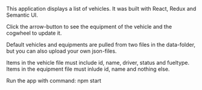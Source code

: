 This application displays a list of vehicles. It was built with React, Redux and Semantic UI.

Click the arrow-button to see the equipment of the vehicle and the cogwheel to update it.

Default vehicles and equipments are pulled from two files in the data-folder, but you can also upload your own json-files.

Items in the vehicle file must include id, name, driver, status and fueltype. 
Items in the equipment file must inlude id, name and nothing else.

Run the app with command:
npm start
